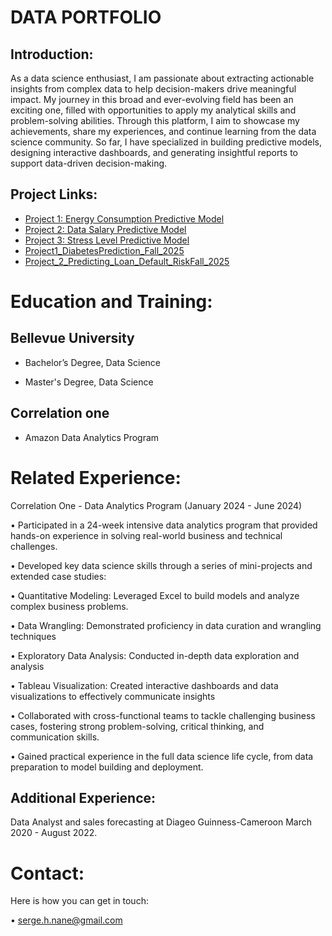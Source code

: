 # DATA PORTFOLIO
## Introduction:
As a data science enthusiast, I am passionate about extracting actionable insights from complex data to help decision-makers drive meaningful impact. My journey in this broad and ever-evolving field has been an exciting one, filled with opportunities to apply my analytical skills and problem-solving abilities. Through this platform, I aim to showcase my achievements, share my experiences, and continue learning from the data science community. So far, I have specialized in building predictive models, designing interactive dashboards, and generating insightful reports to support data-driven decision-making.

## Project Links:
- [Project 1: Energy Consumption Predictive Model](Project1.md)
- [Project 2: Data Salary Predictive Model](Project2.md)
- [Project 3: Stress Level Predictive Model](Project3.md)
- [Project1_DiabetesPrediction_Fall_2025](Project_1_Fall_2025.md)
- [Project_2_Predicting_Loan_Default_RiskFall_2025](Project_2_Fall_2025.md
)

# Education and Training:
## Bellevue University
- Bachelor’s Degree, Data Science

- Master's Degree, Data Science
## Correlation one
- Amazon Data Analytics Program


# Related Experience:

Correlation One - Data Analytics Program (January 2024 - June 2024)

• Participated in a 24-week intensive data analytics program that provided hands-on experience in solving real-world business and technical challenges.

• Developed key data science skills through a series of mini-projects and extended case studies:

•	Quantitative Modeling: Leveraged Excel to build models and analyze complex business problems.

•	Data Wrangling: Demonstrated proficiency in data curation and wrangling techniques

•	Exploratory Data Analysis: Conducted in-depth data exploration and analysis

•	Tableau Visualization: Created interactive dashboards and data visualizations to effectively communicate insights

• Collaborated with cross-functional teams to tackle challenging business cases, fostering strong problem-solving, critical thinking, and communication skills.

• Gained practical experience in the full data science life cycle, from data preparation to model building and deployment.


## Additional Experience:
Data Analyst and sales forecasting at Diageo Guinness-Cameroon March 2020 - August 2022.


# Contact:
Here is how you can get in touch:

•	serge.h.nane@gmail.com



